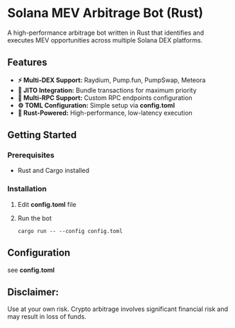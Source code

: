 # Solana MEV Arbitrage Bot (Rust)

A high-performance arbitrage bot written in Rust that identifies and executes MEV opportunities across multiple Solana DEX platforms.

## Features

- **⚡ Multi-DEX Support:** Raydium, Pump.fun, PumpSwap, Meteora
- **🚀 JITO Integration:** Bundle transactions for maximum priority
- **🔌 Multi-RPC Support:** Custom RPC endpoints configuration
- **⚙️ TOML Configuration:** Simple setup via **config.toml**
- **🦀 Rust-Powered:** High-performance, low-latency execution

## Getting Started

### Prerequisites

- Rust and Cargo installed

### Installation

1. Edit **config.toml** file

2. Run the bot
   ```
   cargo run -- --config config.toml
   ```

## Configuration

see **config.toml**

## Disclaimer:

Use at your own risk. Crypto arbitrage involves significant financial risk and may result in loss of funds.
